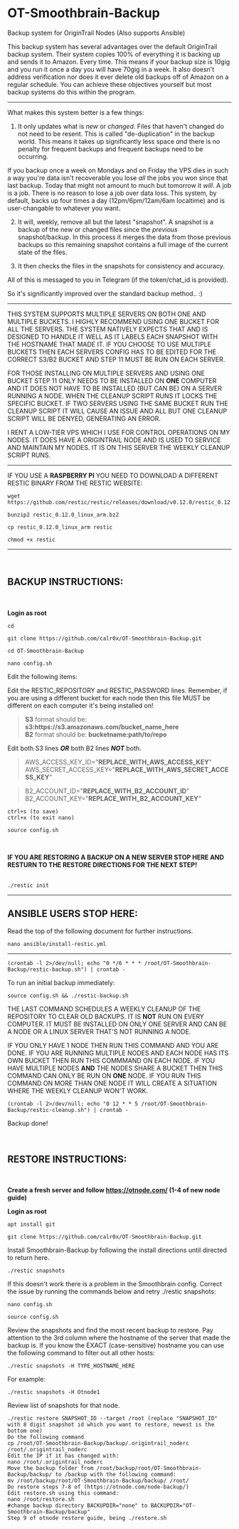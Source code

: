 # OT-Smoothbrain-Backup
Backup system for OriginTrail Nodes (Also supports Ansible)

This backup system has several advantages over the default OriginTrail backup system. Their system copies 100% of everything it is backing up and sends it to Amazon. Every time. This means if your backup size is 10gig and you run it once a day you will have 70gig in a week. It also doesn't address verification nor does it ever delete old backups off of Amazon on a regular schedule. You can achieve these objectives yourself but most backup systems do this within the program.

---

What makes this system better is a few things:  

1. It only updates what is _new_ or _changed_. Files that haven't changed do not need to be resent. This is called "de-duplication" in the backup world. This means it takes up significantly less space _and_ there is no penalty for frequent backups and frequent backups need to be occurring.

If you backup once a week on Mondays and on Friday the VPS dies in such a way you're data isn't recoverable you lose _all_ the jobs you won since that last backup. Today that might not amount to much but tomorrow it _will_. A job is a job. There is no reason to lose a job over data loss. This system, by default, backs up four times a day (12pm/6pm/12am/6am localtime) and is user-changable to whatever you want.

2. It will, weekly, remove all but the latest "snapshot". A snapshot is a backup of the new or changed files since the _previous_ snapshot/backup. In this process it merges the data from those previous backups so this remaining snapshot contains a full image of the current state of the files.

3. It then checks the files in the snapshots for consistency and accuracy.

All of this is messaged to you in Telegram (if the token/chat_id is provided).

So it's significantly improved over the standard backup method.. :)

---

THIS SYSTEM SUPPORTS MULTIPLE SERVERS ON BOTH ONE AND MULTIPLE BUCKETS. I HIGHLY RECOMMEND USING ONE BUCKET FOR ALL THE SERVERS. THE SYSTEM NATIVELY EXPECTS THAT AND IS DESIGNED TO HANDLE IT WELL AS IT LABELS EACH SNAPSHOT WITH THE HOSTNAME THAT MADE IT. IF YOU CHOOSE TO USE MULTIPLE BUCKETS THEN EACH SERVERS CONFIG HAS TO BE EDITED FOR THE CORRECT S3/B2 BUCKET AND STEP 11 MUST BE RUN ON EACH SERVER.

FOR THOSE INSTALLING ON MULTIPLE SERVERS AND USING ONE BUCKET STEP 11 ONLY NEEDS TO BE INSTALLED ON **ONE** COMPUTER AND IT DOES NOT HAVE TO BE INSTALLED (BUT CAN BE) ON A SERVER RUNNING A NODE. WHEN THE CLEANUP SCRIPT RUNS IT LOCKS THE SPECIFIC BUCKET. IF TWO SERVERS USING THE SAME BUCKET RUN THE CLEANUP SCRIPT IT WILL CAUSE AN ISSUE AND ALL BUT ONE CLEANUP SCRIPT WILL BE DENYED, GENERATING AN ERROR.

I RENT A LOW-TIER VPS WHICH I USE FOR CONTROL OPERATIONS ON MY NODES. IT DOES HAVE A ORIGINTRAIL NODE AND IS USED TO SERVICE AND MAINTAIN MY NODES. IT IS ON THIS SERVER THE WEEKLY CLEANUP SCRIPT RUNS.

---
IF YOU USE A __RASPBERRY PI__ YOU NEED TO DOWNLOAD A DIFFERENT RESTIC BINARY FROM THE RESTIC WEBSITE:

```
wget https://github.com/restic/restic/releases/download/v0.12.0/restic_0.12.0_linux_arm.bz2
```
```
bunzip2 restic_0.12.0_linux_arm.bz2
```
```
cp restic_0.12.0_linux_arm restic
```
```
chmod +x restic
```

---
&nbsp; 
## **BACKUP INSTRUCTIONS:**
&nbsp;

__Login as root__
```
cd
```
```
git clone https://github.com/calr0x/OT-Smoothbrain-Backup.git
```
```
cd OT-Smoothbrain-Backup
```
```
nano config.sh
```

Edit the following items:

Edit the RESTIC_REPOSITORY and RESTIC_PASSWORD lines. Remember, if you are using a different
bucket for each node then this file MUST be different on each computer it's being installed on!

>  __S3__ format should be: __s3:ht<span>tps://s3.amazonaws.com/bucket_name_here__  
  __B2__ format should be: __bucketname:path/to/repo__

Edit both S3 lines ___OR___ both B2 lines ___NOT___ both.

>  AWS_ACCESS_KEY_ID="__REPLACE_WITH_AWS_ACCESS_KEY__"  
>  AWS_SECRET_ACCESS_KEY="__REPLACE_WITH_AWS_SECRET_ACCESS_KEY__"

>  B2_ACCOUNT_ID="__REPLACE_WITH_B2_ACCOUNT_ID__"  
>  B2_ACCOUNT_KEY="__REPLACE_WITH_B2_ACCOUNT_KEY__"

```
ctrl+s (to save)
ctrl+x (to exit nano)
```
```
source config.sh
```
&nbsp;

__IF YOU ARE RESTORING A BACKUP ON A NEW SERVER STOP HERE AND RESTURN TO THE RESTORE DIRECTIONS FOR THE NEXT STEP!__  
&nbsp;

```
./restic init
```

---

## __ANSIBLE USERS STOP HERE__:
Read the top of the following document for further instructions.
```
nano ansible/install-restic.yml
```

---

```
(crontab -l 2>/dev/null; echo "0 */6 * * * /root/OT-Smoothbrain-Backup/restic-backup.sh") | crontab -
```
To run an initial backup immediately:
```
source config.sh && ./restic-backup.sh
```

THE LAST COMMAND SCHEDULES A WEEKLY CLEANUP OF THE REPOSITORY TO CLEAR OLD BACKUPS. IT IS **NOT** RUN ON EVERY COMPUTER. IT MUST BE INSTALLED ON ONLY ONE SERVER AND CAN BE A NODE OR A LINUX SERVER THAT'S NOT RUNNING A NODE.

IF YOU ONLY HAVE 1 NODE THEN RUN THIS COMMAND AND YOU ARE DONE. IF YOU ARE RUNNING MULTIPLE NODES AND EACH NODE HAS ITS OWN BUCKET THEN RUN THIS COMMMAND ON EACH NODE. IF YOU HAVE MULTIPLE NODES **AND** THE NODES SHARE A BUCKET THEN THIS COMMAND CAN ONLY BE RUN ON **ONE** NODE. IF YOU RUN THIS COMMAND ON MORE THAN ONE NODE IT WILL CREATE A SITUATION WHERE THE WEEKLY CLEANUP WON'T WORK.

```
(crontab -l 2>/dev/null; echo "0 12 * * 5 /root/OT-Smoothbrain-Backup/restic-cleanup.sh") | crontab -
```

Backup done!


&nbsp; 
## **RESTORE INSTRUCTIONS:**
&nbsp;

__Create a fresh server and follow https://otnode.com/ (1-4 of new node guide)__

__Login as root__  

```
apt install git
```
```
git clone https://github.com/calr0x/OT-Smoothbrain-Backup.git
```
Install Smoothbrain-Backup by following the install directions until directed to return here.

```
./restic snapshots
```
If this doesn't work there is a problem in the Smoothbrain config. Correct the issue by running the commands below and retry ./restic snapshots:
```
nano config.sh
```
```
source config.sh
```

Review the snapshots and find the most recent backup to restore. Pay attention to the 3rd column where the hostname of the server that made the backup is. If you know the EXACT (case-sensitive) hostname you can use the following command to filter out all other hosts:
```
./restic snapshots -H TYPE_HOSTNAME_HERE
```

For example:
```
./restic snapshots -H Otnode1
```
Review list of snapshots for that node.  
```
./restic restore SNAPSHOT_ID --target /root (replace "SNAPSHOT_ID" with 8 digit snapshot id which you want to restore, newest is the bottom one)
Do the following command
cp /root/OT-Smoothbrain-Backup/backup/.origintrail_noderc /root/.origintrail_noderc
Edit the IP if it has changed with:
nano /root/.origintrail_noderc
Move the backup folder from /root/backup/root/OT-Smoothbrain-Backup/backup/ to /backup with the following command:
mv /root/backup/root/OT-Smoothbrain-Backup/backup/ /root/
Do restore steps 7-8 of (https://otnode.com/node-backup/)
Edit restore.sh using this command:
nano /root/restore.sh
#change backup directory BACKUPDIR="none" to BACKUPDIR="OT-Smoothbrain-Backup/backup"
Step 9 of otnode restore guide, being ./restore.sh
